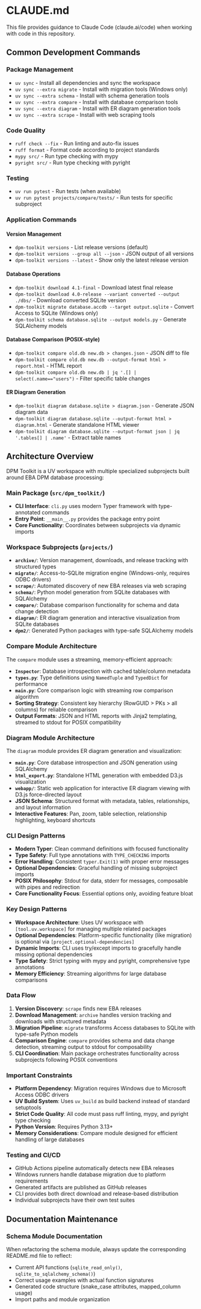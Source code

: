 # CLAUDE.md

This file provides guidance to Claude Code (claude.ai/code) when working with code in this repository.

## Common Development Commands

### Package Management
- `uv sync` - Install all dependencies and sync the workspace
- `uv sync --extra migrate` - Install with migration tools (Windows only)
- `uv sync --extra schema` - Install with schema generation tools
- `uv sync --extra compare` - Install with database comparison tools
- `uv sync --extra diagram` - Install with ER diagram generation tools
- `uv sync --extra scrape` - Install with web scraping tools

### Code Quality
- `ruff check --fix` - Run linting and auto-fix issues
- `ruff format` - Format code according to project standards
- `mypy src/` - Run type checking with mypy
- `pyright src/` - Run type checking with pyright

### Testing
- `uv run pytest` - Run tests (when available)
- `uv run pytest projects/compare/tests/` - Run tests for specific subproject

### Application Commands

#### Version Management
- `dpm-toolkit versions` - List release versions (default)
- `dpm-toolkit versions --group all --json` - JSON output of all versions
- `dpm-toolkit versions --latest` - Show only the latest release version

#### Database Operations  
- `dpm-toolkit download 4.1-final` - Download latest final release
- `dpm-toolkit download 4.0-release --variant converted --output ./dbs/` - Download converted SQLite version
- `dpm-toolkit migrate database.accdb --target output.sqlite` - Convert Access to SQLite (Windows only)
- `dpm-toolkit schema database.sqlite --output models.py` - Generate SQLAlchemy models

#### Database Comparison (POSIX-style)
- `dpm-toolkit compare old.db new.db > changes.json` - JSON diff to file
- `dpm-toolkit compare old.db new.db --output-format html > report.html` - HTML report
- `dpm-toolkit compare old.db new.db | jq '.[] | select(.name=="users")` - Filter specific table changes

#### ER Diagram Generation
- `dpm-toolkit diagram database.sqlite > diagram.json` - Generate JSON diagram data
- `dpm-toolkit diagram database.sqlite --output-format html > diagram.html` - Generate standalone HTML viewer
- `dpm-toolkit diagram database.sqlite --output-format json | jq '.tables[] | .name'` - Extract table names

## Architecture Overview

DPM Toolkit is a UV workspace with multiple specialized subprojects built around EBA DPM database processing:

### Main Package (`src/dpm_toolkit/`)
- **CLI Interface**: `cli.py` uses modern Typer framework with type-annotated commands
- **Entry Point**: `__main__.py` provides the package entry point
- **Core Functionality**: Coordinates between subprojects via dynamic imports

### Workspace Subprojects (`projects/`)
- **`archive/`**: Version management, downloads, and release tracking with structured types
- **`migrate/`**: Access-to-SQLite migration engine (Windows-only, requires ODBC drivers)
- **`scrape/`**: Automated discovery of new EBA releases via web scraping
- **`schema/`**: Python model generation from SQLite databases with SQLAlchemy
- **`compare/`**: Database comparison functionality for schema and data change detection
- **`diagram/`**: ER diagram generation and interactive visualization from SQLite databases
- **`dpm2/`**: Generated Python packages with type-safe SQLAlchemy models

### Compare Module Architecture
The `compare` module uses a streaming, memory-efficient approach:

- **`Inspector`**: Database introspection with cached table/column metadata
- **`types.py`**: Type definitions using `NamedTuple` and `TypedDict` for performance
- **`main.py`**: Core comparison logic with streaming row comparison algorithm
- **Sorting Strategy**: Consistent key hierarchy (RowGUID > PKs > all columns) for reliable comparison
- **Output Formats**: JSON and HTML reports with Jinja2 templating, streamed to stdout for POSIX compatibility

### Diagram Module Architecture
The `diagram` module provides ER diagram generation and visualization:

- **`main.py`**: Core database introspection and JSON generation using SQLAlchemy
- **`html_export.py`**: Standalone HTML generation with embedded D3.js visualization
- **`webapp/`**: Static web application for interactive ER diagram viewing with D3.js force-directed layout
- **JSON Schema**: Structured format with metadata, tables, relationships, and layout information
- **Interactive Features**: Pan, zoom, table selection, relationship highlighting, keyboard shortcuts

### CLI Design Patterns
- **Modern Typer**: Clean command definitions with focused functionality
- **Type Safety**: Full type annotations with `TYPE_CHECKING` imports
- **Error Handling**: Consistent `typer.Exit(1)` with proper error messages
- **Optional Dependencies**: Graceful handling of missing subproject imports
- **POSIX Philosophy**: Stdout for data, stderr for messages, composable with pipes and redirection
- **Core Functionality Focus**: Essential options only, avoiding feature bloat

### Key Design Patterns
- **Workspace Architecture**: Uses UV workspace with `[tool.uv.workspace]` for managing multiple related packages
- **Optional Dependencies**: Platform-specific functionality (like migration) is optional via `[project.optional-dependencies]`
- **Dynamic Imports**: CLI uses try/except imports to gracefully handle missing optional dependencies
- **Type Safety**: Strict typing with mypy and pyright, comprehensive type annotations
- **Memory Efficiency**: Streaming algorithms for large database comparisons

### Data Flow
1. **Version Discovery**: `scrape` finds new EBA releases
2. **Download Management**: `archive` handles version tracking and downloads with structured metadata
3. **Migration Pipeline**: `migrate` transforms Access databases to SQLite with type-safe Python models
4. **Comparison Engine**: `compare` provides schema and data change detection, streaming output to stdout for composability
5. **CLI Coordination**: Main package orchestrates functionality across subprojects following POSIX conventions

### Important Constraints
- **Platform Dependency**: Migration requires Windows due to Microsoft Access ODBC drivers
- **UV Build System**: Uses `uv_build` as build backend instead of standard setuptools
- **Strict Code Quality**: All code must pass ruff linting, mypy, and pyright type checking
- **Python Version**: Requires Python 3.13+
- **Memory Considerations**: Compare module designed for efficient handling of large databases

### Testing and CI/CD
- GitHub Actions pipeline automatically detects new EBA releases
- Windows runners handle database migration due to platform requirements
- Generated artifacts are published as GitHub releases
- CLI provides both direct download and release-based distribution
- Individual subprojects have their own test suites

## Documentation Maintenance

### Schema Module Documentation
When refactoring the schema module, always update the corresponding README.md file to reflect:
- Current API functions (`sqlite_read_only()`, `sqlite_to_sqlalchemy_schema()`)
- Correct usage examples with actual function signatures
- Generated code structure (snake_case attributes, mapped_column usage)
- Import paths and module organization